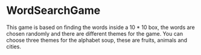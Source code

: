# WordSearchGame
This game is based on finding the words inside a 10 * 10 box, the words are chosen randomly and there are different themes for the game.
You can choose three themes for the alphabet soup, these are fruits, animals and cities. 
